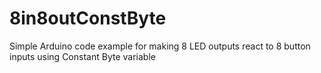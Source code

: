 # 8in8outConstByte
Simple Arduino code example for making 8 LED outputs react to 8 button inputs
using Constant Byte variable
